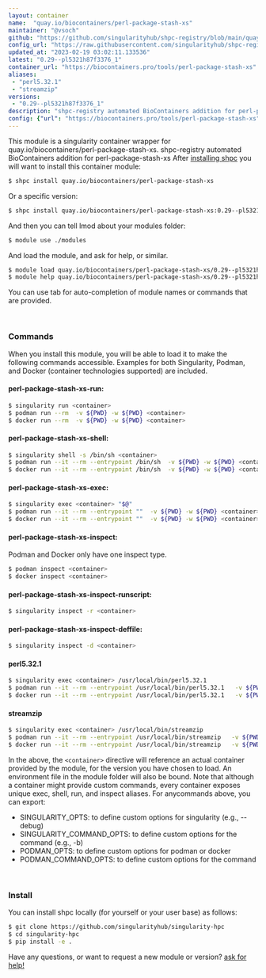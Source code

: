 ```yaml
---
layout: container
name:  "quay.io/biocontainers/perl-package-stash-xs"
maintainer: "@vsoch"
github: "https://github.com/singularityhub/shpc-registry/blob/main/quay.io/biocontainers/perl-package-stash-xs/container.yaml"
config_url: "https://raw.githubusercontent.com/singularityhub/shpc-registry/main/quay.io/biocontainers/perl-package-stash-xs/container.yaml"
updated_at: "2023-02-19 03:02:11.133536"
latest: "0.29--pl5321h87f3376_1"
container_url: "https://biocontainers.pro/tools/perl-package-stash-xs"
aliases:
 - "perl5.32.1"
 - "streamzip"
versions:
 - "0.29--pl5321h87f3376_1"
description: "shpc-registry automated BioContainers addition for perl-package-stash-xs"
config: {"url": "https://biocontainers.pro/tools/perl-package-stash-xs", "maintainer": "@vsoch", "description": "shpc-registry automated BioContainers addition for perl-package-stash-xs", "latest": {"0.29--pl5321h87f3376_1": "sha256:e1938bb9a53463d69213ecdba243498c2c94b9434ab17b611d522698b9607faf"}, "tags": {"0.29--pl5321h87f3376_1": "sha256:e1938bb9a53463d69213ecdba243498c2c94b9434ab17b611d522698b9607faf"}, "docker": "quay.io/biocontainers/perl-package-stash-xs", "aliases": {"perl5.32.1": "/usr/local/bin/perl5.32.1", "streamzip": "/usr/local/bin/streamzip"}}
---
```


This module is a singularity container wrapper for quay.io/biocontainers/perl-package-stash-xs.
shpc-registry automated BioContainers addition for perl-package-stash-xs
After [installing shpc](#install) you will want to install this container module:


```bash
$ shpc install quay.io/biocontainers/perl-package-stash-xs
```

Or a specific version:

```bash
$ shpc install quay.io/biocontainers/perl-package-stash-xs:0.29--pl5321h87f3376_1
```

And then you can tell lmod about your modules folder:

```bash
$ module use ./modules
```

And load the module, and ask for help, or similar.

```bash
$ module load quay.io/biocontainers/perl-package-stash-xs/0.29--pl5321h87f3376_1
$ module help quay.io/biocontainers/perl-package-stash-xs/0.29--pl5321h87f3376_1
```

You can use tab for auto-completion of module names or commands that are provided.

<br>

### Commands

When you install this module, you will be able to load it to make the following commands accessible.
Examples for both Singularity, Podman, and Docker (container technologies supported) are included.

#### perl-package-stash-xs-run:

```bash
$ singularity run <container>
$ podman run --rm  -v ${PWD} -w ${PWD} <container>
$ docker run --rm  -v ${PWD} -w ${PWD} <container>
```

#### perl-package-stash-xs-shell:

```bash
$ singularity shell -s /bin/sh <container>
$ podman run --it --rm --entrypoint /bin/sh  -v ${PWD} -w ${PWD} <container>
$ docker run --it --rm --entrypoint /bin/sh  -v ${PWD} -w ${PWD} <container>
```

#### perl-package-stash-xs-exec:

```bash
$ singularity exec <container> "$@"
$ podman run --it --rm --entrypoint ""  -v ${PWD} -w ${PWD} <container> "$@"
$ docker run --it --rm --entrypoint ""  -v ${PWD} -w ${PWD} <container> "$@"
```

#### perl-package-stash-xs-inspect:

Podman and Docker only have one inspect type.

```bash
$ podman inspect <container>
$ docker inspect <container>
```

#### perl-package-stash-xs-inspect-runscript:

```bash
$ singularity inspect -r <container>
```

#### perl-package-stash-xs-inspect-deffile:

```bash
$ singularity inspect -d <container>
```


#### perl5.32.1

```bash
$ singularity exec <container> /usr/local/bin/perl5.32.1
$ podman run --it --rm --entrypoint /usr/local/bin/perl5.32.1   -v ${PWD} -w ${PWD} <container> -c " $@"
$ docker run --it --rm --entrypoint /usr/local/bin/perl5.32.1   -v ${PWD} -w ${PWD} <container> -c " $@"
```


#### streamzip

```bash
$ singularity exec <container> /usr/local/bin/streamzip
$ podman run --it --rm --entrypoint /usr/local/bin/streamzip   -v ${PWD} -w ${PWD} <container> -c " $@"
$ docker run --it --rm --entrypoint /usr/local/bin/streamzip   -v ${PWD} -w ${PWD} <container> -c " $@"
```



In the above, the `<container>` directive will reference an actual container provided
by the module, for the version you have chosen to load. An environment file in the
module folder will also be bound. Note that although a container
might provide custom commands, every container exposes unique exec, shell, run, and
inspect aliases. For anycommands above, you can export:

 - SINGULARITY_OPTS: to define custom options for singularity (e.g., --debug)
 - SINGULARITY_COMMAND_OPTS: to define custom options for the command (e.g., -b)
 - PODMAN_OPTS: to define custom options for podman or docker
 - PODMAN_COMMAND_OPTS: to define custom options for the command

<br>

### Install

You can install shpc locally (for yourself or your user base) as follows:

```bash
$ git clone https://github.com/singularityhub/singularity-hpc
$ cd singularity-hpc
$ pip install -e .
```

Have any questions, or want to request a new module or version? [ask for help!](https://github.com/singularityhub/singularity-hpc/issues)